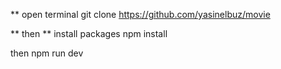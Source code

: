\*\* open terminal
git clone https://github.com/yasinelbuz/movie

** then
** install packages
npm install

then
npm run dev
